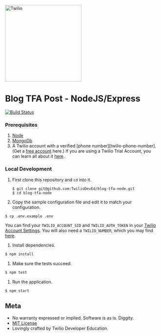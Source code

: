 <a href="https://www.twilio.com">
  <img src="https://static0.twilio.com/marketing/bundles/marketing/img/logos/wordmark-red.svg" alt="Twilio" width="250" />
</a>

# Blog TFA Post - NodeJS/Express

[![Build Status](https://travis-ci.org/TwilioDevEd/blog-tfa-node.svg?branch=master)](https://travis-ci.org/TwilioDevEd/blog-tfa-node)

### Prerequisites

1. [Node](http://nodejs.org/)
1. [MongoDb](http://docs.mongodb.org/manual/installation/)
1. A Twilio account with a verified [phone number][twilio-phone-number]. (Get a
   [free account](https://www.twilio.com/try-twilio?utm_campaign=tutorials&utm_medium=readme)
   here.) If you are using a Twilio Trial Account, you can learn all about it
   [here](https://www.twilio.com/help/faq/twilio-basics/how-does-twilios-free-trial-work).


### Local Development

1. First clone this repository and `cd` into it.

   ```
   $ git clone git@github.com:TwilioDevEd/blog-tfa-node.git
   $ cd blog-tfa-node
   ```

1. Copy the sample configuration file and edit it to match your configuration.

  ```bash
  $ cp .env.example .env
  ```

 You can find your `TWILIO_ACCOUNT_SID` and `TWILIO_AUTH_TOKEN` in your
 [Twilio Account Settings](https://www.twilio.com/user/account/settings).
 You will also need a `TWILIO_NUMBER`, which you may find [here](https://www.twilio.com/user/account/phone-numbers/incoming).

1. Install dependencies.

  ```bash
  $ npm install
  ```

1. Make sure the tests succeed.

  ```bash
  $ npm test
  ```

1. Run the application.

  ```bash
  $ npm start
  ```

## Meta

* No warranty expressed or implied. Software is as is. Diggity.
* [MIT License](http://www.opensource.org/licenses/mit-license.html)
* Lovingly crafted by Twilio Developer Education.